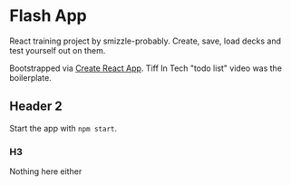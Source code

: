 # Flash App

React training project by smizzle-probably. Create, save, load decks and test yourself out on them. 

Bootstrapped via [Create React App](https://github.com/facebook/create-react-app).
Tiff In Tech "todo list" video was the boilerplate.

## Header 2

Start the app with `npm start`.

### H3

Nothing here either
